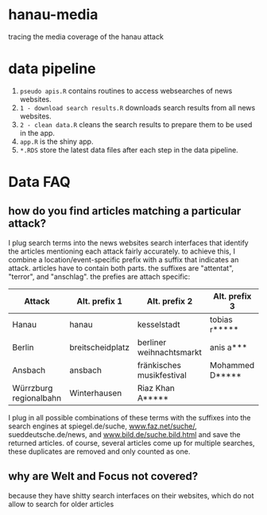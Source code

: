 # hanau-media
tracing the media coverage of the hanau attack

# data pipeline
1. `pseudo apis.R` contains routines to access websearches of news websites.
1. `1 - download search results.R` downloads search results from all news websites.
1. `2 - clean data.R` cleans the search results to prepare them to be used in the app.
1. `app.R` is the shiny app.
1. `*.RDS` store the latest data files after each step in the data pipeline.


# Data FAQ
## how do you find articles matching a particular attack?
I plug search terms into the news websites search interfaces that identify the articles mentioning each attack fairly accurately. to achieve this, I combine
a location/event-specific prefix with a suffix that indicates an attack. articles have to contain both parts.
the suffixes are "attentat", "terror", and "anschlag". the prefies are attach specific:

| Attack  | Alt. prefix 1 | Alt. prefix 2 | Alt. prefix 3 |
|---------|---------------|---------------|---------------|
|Hanau    |hanau          |kesselstadt    |tobias r*****  |
|Berlin   |breitscheidplatz|berliner weihnachtsmarkt|anis a***|
|Ansbach  |ansbach        |fränkisches musikfestival|Mohammed D*****|
|Würrzburg regionalbahn|Winterhausen|Riaz Khan A*****|

I plug in all possible combinations of these terms with the suffixes into the search engines at spiegel.de/suche, www.faz.net/suche/, sueddeutsche.de/news, and www.bild.de/suche.bild.html and save the returned articles. of course, several articles come up for multiple searches, these duplicates are removed and only counted as one.


## why are Welt and Focus not covered?
because they have shitty search interfaces on their websites, which do not allow to search for older articles
